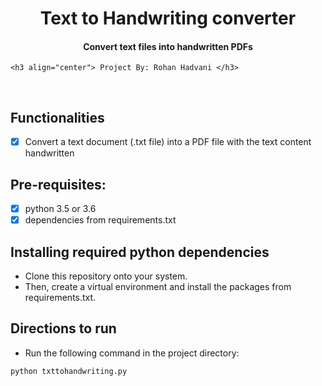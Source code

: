 <p align="center">
	<h1 align="center"> Text to Handwriting converter </h1>
	<h4 align="center"> Convert text files into handwritten PDFs </h4>
	
	<h3 align="center"> Project By: Rohan Hadvani </h3>
	
</p>
<br>

## Functionalities
- [X] Convert a text document (.txt file) into a PDF file with the text content handwritten

## Pre-requisites:
- [X] python 3.5 or 3.6
- [X] dependencies from requirements.txt

## Installing required python dependencies
- Clone this repository onto your system. 
- Then, create a virtual environment and install the packages from requirements.txt.

## Directions to run
- Run the following command in the project directory:
```
python txttohandwriting.py
```

